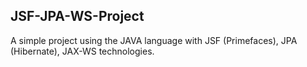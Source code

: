 ## JSF-JPA-WS-Project

A simple project using the JAVA language with JSF (Primefaces), JPA (Hibernate), JAX-WS technologies.


